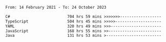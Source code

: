 <!-- [![Top Langs](https://github-readme-stats.vercel.app/api/top-langs/?username=thititongumpun&layout=compact&langs_count=7&theme=prussian)](https://github.com/thititongumpun)
[![Anurag's GitHub stats](https://github-readme-stats.vercel.app/api?username=thititongumpun&hide=stars&show_icons=true&theme=prussian)](https://github.com/thititongumpun) -->

<!--START_SECTION:waka-->

```txt
From: 14 February 2021 - To: 24 October 2023

C#                         704 hrs 59 mins >>>>>>>------------------   26.89 %
TypeScript                 504 hrs 45 mins >>>>>--------------------   19.26 %
YAML                       320 hrs 49 mins >>>----------------------   12.24 %
JavaScript                 168 hrs 55 mins >>-----------------------   06.44 %
Java                       131 hrs 53 mins >------------------------   05.03 %
```

<!--END_SECTION:waka-->
